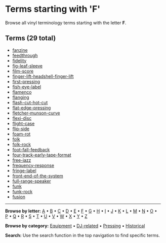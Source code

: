 # Terms starting with 'F'

Browse all vinyl terminology terms starting with the letter **F**.

## Terms (29 total)

- [fanzine](../terms/f/fanzine.md)
- [feedthrough](../terms/f/feedthrough.md)
- [fidelity](../terms/f/fidelity.md)
- [fig-leaf-sleeve](../terms/f/fig-leaf-sleeve.md)
- [film-score](../terms/f/film-score.md)
- [finger-lift-headshell-finger-lift](../terms/f/finger-lift-headshell-finger-lift.md)
- [first-pressing](../terms/f/first-pressing.md)
- [fish-eye-label](../terms/f/fish-eye-label.md)
- [flamenco](../terms/f/flamenco.md)
- [flanging](../terms/f/flanging.md)
- [flash-cut-hot-cut](../terms/f/flash-cut-hot-cut.md)
- [flat-edge-pressing](../terms/f/flat-edge-pressing.md)
- [fletcher-munson-curve](../terms/f/fletcher-munson-curve.md)
- [flexi-disc](../terms/f/flexi-disc.md)
- [flight-case](../terms/f/flight-case.md)
- [flip-side](../terms/f/flip-side.md)
- [foam-rot](../terms/f/foam-rot.md)
- [folk](../terms/f/folk.md)
- [folk-rock](../terms/f/folk-rock.md)
- [foot-fall-feedback](../terms/f/foot-fall-feedback.md)
- [four-track-early-tape-format](../terms/f/four-track-early-tape-format.md)
- [free-jazz](../terms/f/free-jazz.md)
- [frequency-response](../terms/f/frequency-response.md)
- [fringe-label](../terms/f/fringe-label.md)
- [front-end-of-the-system](../terms/f/front-end-of-the-system.md)
- [full-range-speaker](../terms/f/full-range-speaker.md)
- [funk](../terms/f/funk.md)
- [funk-rock](../terms/f/funk-rock.md)
- [fusion](../terms/f/fusion.md)


---

**Browse by letter:** [A](a.md) • [B](b.md) • [C](c.md) • [D](d.md) • [E](e.md) • [F](f.md) • [G](g.md) • [H](h.md) • [I](i.md) • [J](j.md) • [K](k.md) • [L](l.md) • [M](m.md) • [N](n.md) • [O](o.md) • [P](p.md) • [Q](q.md) • [R](r.md) • [S](s.md) • [T](t.md) • [U](u.md) • [V](v.md) • [W](w.md) • [X](x.md) • [Y](y.md) • [Z](z.md)

**Browse by category:** [Equipment](../tags/equipment.md) • [DJ-related](../tags/dj-related.md) • [Pressing](../tags/pressing.md) • [Historical](../tags/historical.md)

**Search:** Use the search function in the top navigation to find specific terms.
